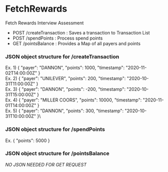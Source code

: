 # FetchRewards
Fetch Rewards Interview Assessment
 
* POST /createTransaction : Saves a transaction to Transaction List
* POST /spendPoints : Process spend points
* GET /pointsBalance : Provides a Map of all payers and points

### JSON object structure for /createTransaction ###
Ex. 1) { "payer": "DANNON", "points": 1000, "timestamp": "2020-11-02T14:00:00Z" }\
Ex. 2) { "payer": "UNILEVER", "points": 200, "timestamp": "2020-10-31T11:00:00Z" }\
Ex. 3) { "payer": "DANNON", "points": -200, "timestamp": "2020-10-31T15:00:00Z" }\
Ex. 4) { "payer": "MILLER COORS", "points": 10000, "timestamp": "2020-11-01T14:00:00Z" }\
Ex. 5) { "payer": "DANNON", "points": 300, "timestamp": "2020-10-31T10:00:00Z" }\

### JSON object structure for /spendPoints ###
Ex. { "points": 5000 }


### JSON object structure for /pointsBalance ###
 *NO JSON NEEDED FOR GET REQUEST* 
